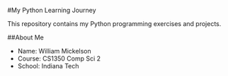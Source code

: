 #My Python Learning Journey

This repository contains my Python programming exercises and projects.

##About Me
- Name: William Mickelson
- Course: CS1350 Comp Sci 2
- School: Indiana Tech